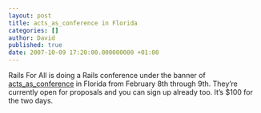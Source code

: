 ```yaml
---
layout: post
title: acts_as_conference in Florida
categories: []
author: David
published: true
date: 2007-10-09 17:20:00.000000000 +01:00
---
```

<p>Rails For All is doing a Rails conference under the banner of <a href="http://www.actsasconference.com/">acts_as_conference</a> in Florida from February 8th through 9th. They&#8217;re currently open for proposals and you can sign up already too. It&#8217;s $100 for the two days.</p>